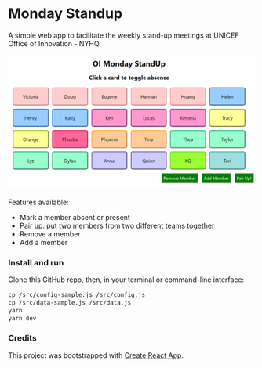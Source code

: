 # Monday Standup

A simple web app to facilitate the weekly stand-up meetings at UNICEF Office of Innovation - NYHQ.

![Example Startpage](/public/screenshot-startpage.PNG)

Features available:

- Mark a member absent or present
- Pair up: put two members from two different teams together
- Remove a member
- Add a member

### Install and run

Clone this GitHub repo, then, in your terminal or command-line interface:

```
cp /src/config-sample.js /src/config.js
cp /src/data-sample.js /src/data.js
yarn
yarn dev
```

### Credits

This project was bootstrapped with [Create React App](https://github.com/facebook/create-react-app).
